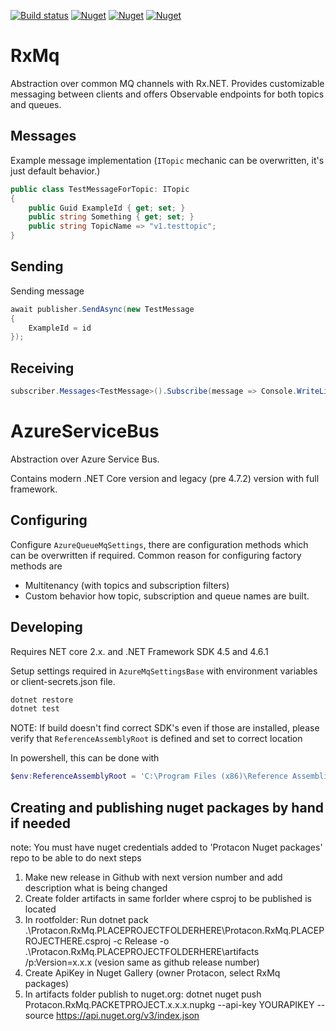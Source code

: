 [![Build status](https://ci.appveyor.com/api/projects/status/2bje1v2br53g8377?svg=true)](https://ci.appveyor.com/project/savpek/protacon-rxmq)
[![Nuget](https://img.shields.io/nuget/dt/Protacon.RxMq.Abstractions.svg)](https://www.nuget.org/packages/Protacon.RxMq.Abstractions/)
[![Nuget](https://img.shields.io/nuget/dt/Protacon.RxMq.AzureServiceBus.svg)](https://www.nuget.org/packages/Protacon.RxMq.AzureServiceBus/)
[![Nuget](https://img.shields.io/nuget/dt/Protacon.RxMq.AzureServiceBusLegacy.svg)](https://www.nuget.org/packages/Protacon.RxMq.AzureServiceBusLegacy/)

# RxMq

Abstraction over common MQ channels with Rx.NET. Provides customizable messaging between clients and offers Observable endpoints for both topics and queues.

## Messages

Example message implementation (`ITopic` mechanic can be overwritten, it's just default behavior.)
```csharp
public class TestMessageForTopic: ITopic
{
    public Guid ExampleId { get; set; }
    public string Something { get; set; }
    public string TopicName => "v1.testtopic";
}
```

## Sending

Sending message

```csharp
await publisher.SendAsync(new TestMessage
{
    ExampleId = id
});
```

## Receiving

```csharp
subscriber.Messages<TestMessage>().Subscribe(message => Console.WriteLine(x.ExampleId));
```

# AzureServiceBus

Abstraction over Azure Service Bus.

Contains modern .NET Core version and legacy (pre 4.7.2) version with full framework.

## Configuring

Configure `AzureQueueMqSettings`, there are configuration methods which can be overwritten if required. Common reason for configuring factory methods are

* Multitenancy (with topics and subscription filters)
* Custom behavior how topic, subscription and queue names are built.

## Developing

Requires NET core 2.x. and .NET Framework SDK 4.5 and 4.6.1

Setup settings required in `AzureMqSettingsBase` with environment variables or client-secrets.json file.

```bash
dotnet restore
dotnet test
```

NOTE: If build doesn't find correct SDK's even if those are installed,
please verify that `ReferenceAssemblyRoot` is defined and set to correct location

In powershell, this can be done with

```powershell
$env:ReferenceAssemblyRoot = 'C:\Program Files (x86)\Reference Assemblies\Microsoft\Framework'
```
## Creating and publishing nuget packages by hand if needed

note: You must have nuget credentials added to 'Protacon Nuget packages' repo to be able to do next steps

1. Make new release in Github with next version number and add description what is being changed
2. Create folder artifacts in same forlder where csproj to be published is located
3. In rootfolder: Run dotnet pack .\Protacon.RxMq.PLACEPROJECTFOLDERHERE\Protacon.RxMq.PLACEPROJECTHERE.csproj -c Release -o .\Protacon.RxMq.PLACEPROJECTFOLDERHERE\artifacts /p:Version=x.x.x  (vesion same as github release number)
4. Create ApiKey in Nuget Gallery (owner Protacon, select RxMq packages)
5. In artifacts folder publish to nuget.org: dotnet nuget push Protacon.RxMq.PACKETPROJECT.x.x.x.nupkg --api-key YOURAPIKEY --source https://api.nuget.org/v3/index.json
